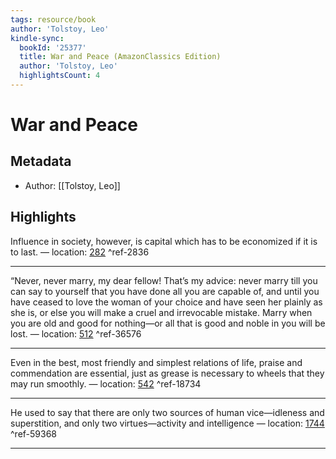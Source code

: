 ```yaml
---
tags: resource/book
author: 'Tolstoy, Leo'
kindle-sync:
  bookId: '25377'
  title: War and Peace (AmazonClassics Edition)
  author: 'Tolstoy, Leo'
  highlightsCount: 4
---
```

# War and Peace
## Metadata
* Author: [[Tolstoy, Leo]]

## Highlights
Influence in society, however, is capital which has to be economized if it is to last. — location: [282]() ^ref-2836

---
“Never, never marry, my dear fellow! That’s my advice: never marry till you can say to yourself that you have done all you are capable of, and until you have ceased to love the woman of your choice and have seen her plainly as she is, or else you will make a cruel and irrevocable mistake. Marry when you are old and good for nothing—or all that is good and noble in you will be lost. — location: [512]() ^ref-36576

---
Even in the best, most friendly and simplest relations of life, praise and commendation are essential, just as grease is necessary to wheels that they may run smoothly. — location: [542]() ^ref-18734

---
He used to say that there are only two sources of human vice—idleness and superstition, and only two virtues—activity and intelligence — location: [1744]() ^ref-59368

---
